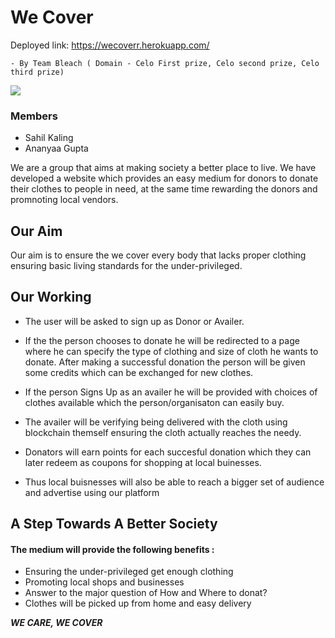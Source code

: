 # We Cover 
Deployed link: https://wecoverr.herokuapp.com/

    - By Team Bleach ( Domain - Celo First prize, Celo second prize, Celo third prize)
<img src="https://user-images.githubusercontent.com/75134677/174476527-918117cb-6b44-45b8-90e8-9190bae6b6f6.png" align="center" >

### Members
- Sahil Kaling
- Ananyaa Gupta

We are a group that aims at making society a better place to live.
We have developed a website which provides an easy medium for donors to donate their clothes to people in need, at the same time rewarding the donors and promnoting local vendors.

## Our Aim

Our aim is to ensure the we cover every body that lacks proper clothing ensuring basic living standards for the under-privileged.

## Our Working

- The user will be asked to sign up as Donor or Availer.

- If the the person chooses to donate he will be redirected to a page where he can specify the type of clothing and size of cloth he wants to donate. 
After making a successful donation the person will be given some credits which can be exchanged for new clothes.

- If the person Signs Up as an availer he will be provided with choices of clothes available which the person/organisaton can easily buy.

- The availer will be verifying being delivered with the cloth using blockchain themself ensuring the cloth actually reaches the needy.

- Donators will earn points for each succesful donation which they can later redeem as coupons for shopping at local buinesses.

- Thus local buisnesses will also be able to reach a bigger set of audience and advertise using our platform

## A Step Towards A Better Society

#### The medium will provide the following benefits :

- Ensuring the under-privileged get enough clothing
- Promoting local shops and businesses
- Answer to the major question of How and Where to donat?
- Clothes will be picked up from home and easy delivery

***WE CARE, WE COVER***







